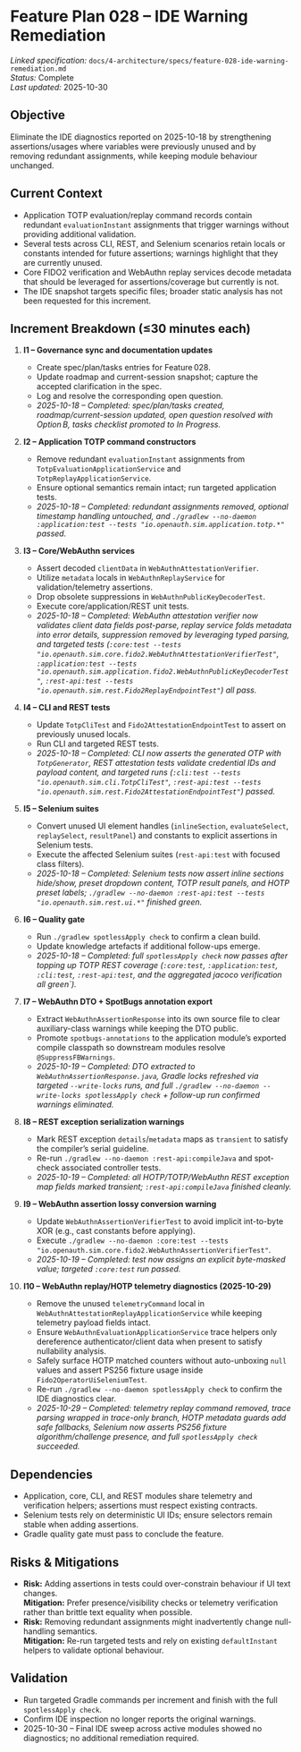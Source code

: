 # Feature Plan 028 – IDE Warning Remediation

_Linked specification:_ `docs/4-architecture/specs/feature-028-ide-warning-remediation.md`  
_Status:_ Complete  
_Last updated:_ 2025-10-30

## Objective
Eliminate the IDE diagnostics reported on 2025-10-18 by strengthening assertions/usages where variables were previously unused and by removing redundant assignments, while keeping module behaviour unchanged.

## Current Context
- Application TOTP evaluation/replay command records contain redundant `evaluationInstant` assignments that trigger warnings without providing additional validation.
- Several tests across CLI, REST, and Selenium scenarios retain locals or constants intended for future assertions; warnings highlight that they are currently unused.
- Core FIDO2 verification and WebAuthn replay services decode metadata that should be leveraged for assertions/coverage but currently is not.
- The IDE snapshot targets specific files; broader static analysis has not been requested for this increment.

## Increment Breakdown (≤30 minutes each)
1. **I1 – Governance sync and documentation updates**  
   - Create spec/plan/tasks entries for Feature 028.  
   - Update roadmap and current-session snapshot; capture the accepted clarification in the spec.  
   - Log and resolve the corresponding open question.  
   - _2025-10-18 – Completed: spec/plan/tasks created, roadmap/current-session updated, open question resolved with Option B, tasks checklist promoted to In Progress._

2. **I2 – Application TOTP command constructors**  
   - Remove redundant `evaluationInstant` assignments from `TotpEvaluationApplicationService` and `TotpReplayApplicationService`.  
   - Ensure optional semantics remain intact; run targeted application tests.  
   - _2025-10-18 – Completed: redundant assignments removed, optional timestamp handling untouched, and `./gradlew --no-daemon :application:test --tests "io.openauth.sim.application.totp.*"` passed._

3. **I3 – Core/WebAuthn services**  
   - Assert decoded `clientData` in `WebAuthnAttestationVerifier`.  
   - Utilize `metadata` locals in `WebAuthnReplayService` for validation/telemetry assertions.  
   - Drop obsolete suppressions in `WebAuthnPublicKeyDecoderTest`.  
   - Execute core/application/REST unit tests.  
   - _2025-10-18 – Completed: WebAuthn attestation verifier now validates client data fields post-parse, replay service folds metadata into error details, suppression removed by leveraging typed parsing, and targeted tests (`:core:test --tests "io.openauth.sim.core.fido2.WebAuthnAttestationVerifierTest"`, `:application:test --tests "io.openauth.sim.application.fido2.WebAuthnPublicKeyDecoderTest"`, `:rest-api:test --tests "io.openauth.sim.rest.Fido2ReplayEndpointTest"`) all pass._

4. **I4 – CLI and REST tests**  
   - Update `TotpCliTest` and `Fido2AttestationEndpointTest` to assert on previously unused locals.  
   - Run CLI and targeted REST tests.  
   - _2025-10-18 – Completed: CLI now asserts the generated OTP with `TotpGenerator`, REST attestation tests validate credential IDs and payload content, and targeted runs (`:cli:test --tests "io.openauth.sim.cli.TotpCliTest"`, `:rest-api:test --tests "io.openauth.sim.rest.Fido2AttestationEndpointTest"`) passed._

5. **I5 – Selenium suites**  
   - Convert unused UI element handles (`inlineSection`, `evaluateSelect`, `replaySelect`, `resultPanel`) and constants to explicit assertions in Selenium tests.  
   - Execute the affected Selenium suites (`rest-api:test` with focused class filters).  
   - _2025-10-18 – Completed: Selenium tests now assert inline sections hide/show, preset dropdown content, TOTP result panels, and HOTP preset labels; `./gradlew --no-daemon :rest-api:test --tests "io.openauth.sim.rest.ui.*"` finished green._

6. **I6 – Quality gate**  
   - Run `./gradlew spotlessApply check` to confirm a clean build.  
   - Update knowledge artefacts if additional follow-ups emerge.  
   - _2025-10-18 – Completed: full `spotlessApply check` now passes after topping up TOTP REST coverage (`:core:test`, `:application:test`, `:cli:test`, `:rest-api:test`, and the aggregated jacoco verification all green`)._

7. **I7 – WebAuthn DTO + SpotBugs annotation export**  
   - Extract `WebAuthnAssertionResponse` into its own source file to clear auxiliary-class warnings while keeping the DTO public.  
   - Promote `spotbugs-annotations` to the application module’s exported compile classpath so downstream modules resolve `@SuppressFBWarnings`.  
   - _2025-10-19 – Completed: DTO extracted to `WebAuthnAssertionResponse.java`, Gradle locks refreshed via targeted `--write-locks` runs, and full `./gradlew --no-daemon --write-locks spotlessApply check` + follow-up run confirmed warnings eliminated._

8. **I8 – REST exception serialization warnings**  
   - Mark REST exception `details`/`metadata` maps as `transient` to satisfy the compiler’s serial guideline.  
   - Re-run `./gradlew --no-daemon :rest-api:compileJava` and spot-check associated controller tests.  
   - _2025-10-19 – Completed: all HOTP/TOTP/WebAuthn REST exception map fields marked transient; `:rest-api:compileJava` finished cleanly._

9. **I9 – WebAuthn assertion lossy conversion warning**  
   - Update `WebAuthnAssertionVerifierTest` to avoid implicit int-to-byte XOR (e.g., cast constants before applying).  
   - Execute `./gradlew --no-daemon :core:test --tests "io.openauth.sim.core.fido2.WebAuthnAssertionVerifierTest"`.  
   - _2025-10-19 – Completed: test now assigns an explicit byte-masked value; targeted `:core:test` run passed._

10. **I10 – WebAuthn replay/HOTP telemetry diagnostics (2025-10-29)**  
    - Remove the unused `telemetryCommand` local in `WebAuthnAttestationReplayApplicationService` while keeping telemetry payload fields intact.  
    - Ensure `WebAuthnEvaluationApplicationService` trace helpers only dereference authenticator/client data when present to satisfy nullability analysis.  
    - Safely surface HOTP matched counters without auto-unboxing `null` values and assert PS256 fixture usage inside `Fido2OperatorUiSeleniumTest`.  
    - Re-run `./gradlew --no-daemon spotlessApply check` to confirm the IDE diagnostics clear.  
    - _2025-10-29 – Completed: telemetry replay command removed, trace parsing wrapped in trace-only branch, HOTP metadata guards add safe fallbacks, Selenium now asserts PS256 fixture algorithm/challenge presence, and full `spotlessApply check` succeeded._

## Dependencies
- Application, core, CLI, and REST modules share telemetry and verification helpers; assertions must respect existing contracts.
- Selenium tests rely on deterministic UI IDs; ensure selectors remain stable when adding assertions.
- Gradle quality gate must pass to conclude the feature.

## Risks & Mitigations
- **Risk:** Adding assertions in tests could over-constrain behaviour if UI text changes.  
  **Mitigation:** Prefer presence/visibility checks or telemetry verification rather than brittle text equality when possible.
- **Risk:** Removing redundant assignments might inadvertently change null-handling semantics.  
  **Mitigation:** Re-run targeted tests and rely on existing `defaultInstant` helpers to validate optional behaviour.

## Validation
- Run targeted Gradle commands per increment and finish with the full `spotlessApply check`.
- Confirm IDE inspection no longer reports the original warnings.
- 2025-10-30 – Final IDE sweep across active modules showed no diagnostics; no additional remediation required.
